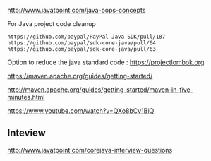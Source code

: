 
http://www.javatpoint.com/java-oops-concepts

For Java project code cleanup 
```
https://github.com/paypal/PayPal-Java-SDK/pull/187
https://github.com/paypal/sdk-core-java/pull/64
https://github.com/paypal/sdk-core-java/pull/63
```
Option to reduce the java standard code : https://projectlombok.org

https://maven.apache.org/guides/getting-started/

http://maven.apache.org/guides/getting-started/maven-in-five-minutes.html

https://www.youtube.com/watch?v=QXo8bCv1BiQ



## Inteview
http://www.javatpoint.com/corejava-interview-questions

